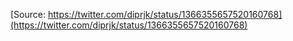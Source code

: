 [Source: https://twitter.com/diprjk/status/1366355657520160768](https://twitter.com/diprjk/status/1366355657520160768)